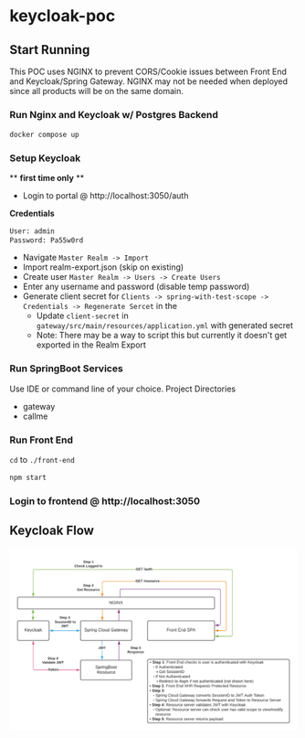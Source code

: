 # keycloak-poc

## Start Running

This POC uses NGINX to prevent CORS/Cookie issues between Front End and Keycloak/Spring Gateway. NGINX may not be needed when deployed since all products will be on the same domain.

### Run Nginx and Keycloak w/ Postgres Backend

```bash
docker compose up
```

### Setup Keycloak

\*\* **first time only** \*\*

- Login to portal @ http://localhost:3050/auth

**Credentials**

```
User: admin
Password: Pa55w0rd
```

- Navigate `Master Realm -> Import`
- Import realm-export.json (skip on existing)
- Create user `Master Realm -> Users -> Create Users`
- Enter any username and password (disable temp password)
- Generate client secret for `Clients -> spring-with-test-scope -> Credentials -> Regenerate Sercet` in the
  - Update `client-secret` in `gateway/src/main/resources/application.yml` with generated secret
  - Note: There may be a way to script this but currently it doesn't get exported in the Realm Export

### Run SpringBoot Services
Use IDE or command line of your choice.
Project Directories
- gateway
- callme

### Run Front End

`cd` to `./front-end`

```bash
npm start
```

### Login to frontend @ http://localhost:3050

## Keycloak Flow

<p align="center">
  <img src="./docs/keycloak-flow.png" />
</p>
